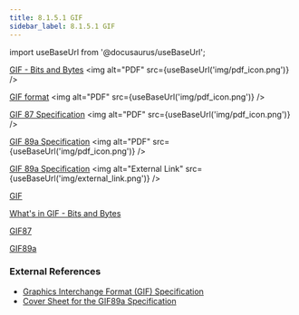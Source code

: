 ```yaml
---
title: 8.1.5.1 GIF
sidebar_label: 8.1.5.1 GIF
---
```


import useBaseUrl from '@docusaurus/useBaseUrl';

[GIF - Bits and Bytes](<../artifacts/GIF - Bits and Bytes.pdf>) <img alt="PDF" src={useBaseUrl('img/pdf_icon.png')} />

[GIF format](<../artifacts/GIF format.pdf>) <img alt="PDF" src={useBaseUrl('img/pdf_icon.png')} />

[GIF 87 Specification](<../artifacts/GIF_spec-gif87.pdf>) <img alt="PDF" src={useBaseUrl('img/pdf_icon.png')} />

[GIF 89a Specification](<../artifacts/www.w3.org_Graphics_GIF_spec-gif89a.pdf>) <img alt="PDF" src={useBaseUrl('img/pdf_icon.png')} />  

[GIF 89a Specification](https://www.w3.org/Graphics/GIF/spec-gif89a.txt) <img alt="External Link" src={useBaseUrl('img/external_link.png')} /> 

[GIF](<GIF format.pdf> "GIF format.pdf")

[What's in GIF - Bits and Bytes](<GIF - Bits and Bytes.pdf> "GIF - Bits and Bytes.pdf")

[GIF87](www.w3.org_Graphics_GIF_spec-gif87.pdf "www.w3.org_Graphics_GIF_spec-gif87.pdf")

[GIF89a](www.w3.org_Graphics_GIF_spec-gif89a.pdf "www.w3.org_Graphics_GIF_spec-gif89a.pdf") 


### External References
- [Graphics Interchange Format (GIF) Specification](http://www.w3.org/Graphics/GIF/spec-gif87.txt)
- [Cover Sheet for the GIF89a Specification](http://www.w3.org/Graphics/GIF/spec-gif89a.txt)

